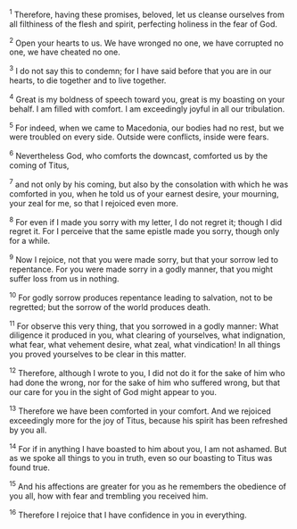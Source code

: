 <sup>1</sup> 
Therefore, having these promises, beloved, let us cleanse ourselves from all filthiness of the flesh and spirit, perfecting holiness in the fear of God.

<sup>2</sup> 
Open your hearts to us. We have wronged no one, we have corrupted no one, we have cheated no one. 

<sup>3</sup> 
I do not say this to condemn; for I have said before that you are in our hearts, to die together and to live together. 

<sup>4</sup> 
Great is my boldness of speech toward you, great is my boasting on your behalf. I am filled with comfort. I am exceedingly joyful in all our tribulation. 

<sup>5</sup> 
For indeed, when we came to Macedonia, our bodies had no rest, but we were troubled on every side. Outside were conflicts, inside were fears. 

<sup>6</sup> 
Nevertheless God, who comforts the downcast, comforted us by the coming of Titus, 

<sup>7</sup> 
and not only by his coming, but also by the consolation with which he was comforted in you, when he told us of your earnest desire, your mourning, your zeal for me, so that I rejoiced even more. 

<sup>8</sup> 
For even if I made you sorry with my letter, I do not regret it; though I did regret it. For I perceive that the same epistle made you sorry, though only for a while. 

<sup>9</sup> 
Now I rejoice, not that you were made sorry, but that your sorrow led to repentance. For you were made sorry in a godly manner, that you might suffer loss from us in nothing. 

<sup>10</sup> 
For godly sorrow produces repentance leading to salvation, not to be regretted; but the sorrow of the world produces death. 

<sup>11</sup> 
For observe this very thing, that you sorrowed in a godly manner: What diligence it produced in you, what clearing of yourselves, what indignation, what fear, what vehement desire, what zeal, what vindication! In all things you proved yourselves to be clear in this matter. 

<sup>12</sup> 
Therefore, although I wrote to you, I did not do it for the sake of him who had done the wrong, nor for the sake of him who suffered wrong, but that our care for you in the sight of God might appear to you.

<sup>13</sup> 
Therefore we have been comforted in your comfort. And we rejoiced exceedingly more for the joy of Titus, because his spirit has been refreshed by you all. 

<sup>14</sup> 
For if in anything I have boasted to him about you, I am not ashamed. But as we spoke all things to you in truth, even so our boasting to Titus was found true. 

<sup>15</sup> 
And his affections are greater for you as he remembers the obedience of you all, how with fear and trembling you received him. 

<sup>16</sup> 
Therefore I rejoice that I have confidence in you in everything.